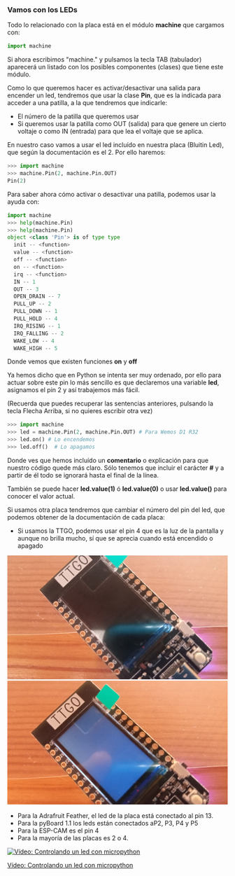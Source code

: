 ### Vamos con los LEDs 

Todo lo relacionado con la placa está en el módulo **machine** que cargamos con:

```python
import machine
```

Si ahora escribimos "machine." y pulsamos la tecla TAB (tabulador) aparecerá un listado con los posibles componentes (clases) que tiene este módulo.

Como lo que queremos hacer es activar/desactivar una salida para encender un led, tendremos que usar  la clase **Pin**, que es la indicada para acceder a una patilla, a la que tendremos que indicarle:

* El número de la patilla que queremos usar
* Si queremos usar la patilla como OUT (salida) para que genere un cierto voltaje o como IN (entrada) para que lea el voltaje que se aplica.

En nuestro caso vamos a usar el led incluído en nuestra placa (Bluitin Led), que según la documentación es el 2. Por ello haremos:

```python
>>> import machine
>>> machine.Pin(2, machine.Pin.OUT)
Pin(2)
```

Para saber ahora cómo activar o desactivar una patilla, podemos usar la ayuda con:

```python
import machine
>>> help(machine.Pin)
>>> help(machine.Pin)
object <class 'Pin'> is of type type
  init -- <function>
  value -- <function>
  off -- <function>
  on -- <function>
  irq -- <function>
  IN -- 1
  OUT -- 3
  OPEN_DRAIN -- 7
  PULL_UP -- 2
  PULL_DOWN -- 1
  PULL_HOLD -- 4
  IRQ_RISING -- 1
  IRQ_FALLING -- 2
  WAKE_LOW -- 4
  WAKE_HIGH -- 5
```

Donde vemos que existen funciones **on** y **off**

Ya hemos dicho que en Python se intenta ser muy ordenado, por ello para actuar sobre este pin lo más sencillo es que declaremos una variable __led__, asignamos el pin 2 y así trabajemos más fácil.

(Recuerda que puedes recuperar las sentencias anteriores, pulsando la tecla Flecha Arriba, si no quieres escribir otra vez)

```python
>>> import machine
>>> led = machine.Pin(2, machine.Pin.OUT) # Para Wemos D1 R32
>>> led.on() # Lo encendemos
>>> led.off()  # Lo apagamos
```

Donde ves que hemos incluído un **comentario** o explicación para que nuestro código quede más claro. Sólo tenemos que incluir el carácter **#** y a partir de él todo se ignorará hasta el final de la línea.

También se puede hacer **led.value(1)** ó **led.value(0)** o usar **led.value()** para conocer el valor actual.

Si usamos otra placa tendremos que cambiar el número del pin del led, que podemos obtener de la documentación de cada placa:

* Si usamos la TTGO, podemos usar el pin 4 que es la luz de la pantalla y aunque no brilla mucho, sí que se aprecia cuando está encendido o apagado

![](./images/TTGO-apagado.jpg) ![](./images/TTGO-encendido.jpg)

* Para la Adrafruit Feather, el led de la placa está conectado al pin 13.
* Para la pyBoard 1.1 los leds están conectados aP2, P3, P4 y P5
* Para la ESP-CAM es el pin 4
* Para la mayoría de las placas es 2 o 4.

[![Vídeo: Controlando un led con micropython](https://img.youtube.com/vi/yWNAUPYGEYM/0.jpg)](https://drive.google.com/file/d/1ilOQgYBpthieuNtHMCdaJRuw3WpiQD0m/view?usp=sharing)

[Vídeo: Controlando un led con micropython](https://drive.google.com/file/d/1ilOQgYBpthieuNtHMCdaJRuw3WpiQD0m/view?usp=sharing)


